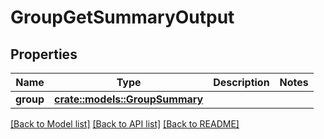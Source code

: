 # GroupGetSummaryOutput

## Properties

Name | Type | Description | Notes
------------ | ------------- | ------------- | -------------
**group** | [**crate::models::GroupSummary**](GroupSummary.md) |  | 

[[Back to Model list]](../README.md#documentation-for-models) [[Back to API list]](../README.md#documentation-for-api-endpoints) [[Back to README]](../README.md)


